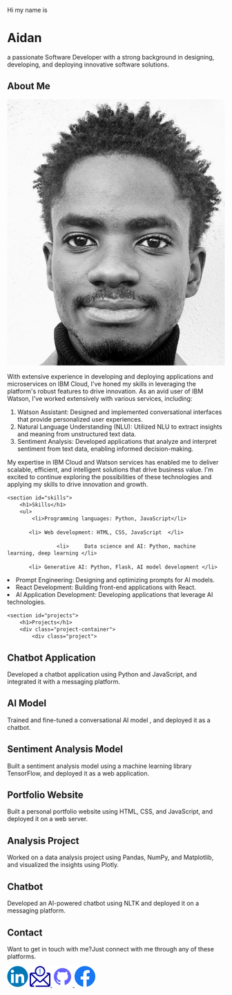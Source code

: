 <head>
    <p>Hi my name is</p>

 <h1>Aidan</h1>
 <p>a passionate Software Developer with a strong background in designing, developing, and deploying innovative software solutions.   </p>
    </head>
<body>
    <!-- About Me Section -->
<section id="about">
  <div class="container">
    <div class="about-content">
      <div class="about-image">
      <h1>About Me</h1>
       <img src="https://raw.githubusercontent.com/smoo939/smoo939.github.io/9dbc91b391182f45fc56d6f056a16daf174153d3/IMG_20250527_234215.jpg">
       <p>With extensive experience in developing and deploying applications and microservices on IBM Cloud, I've honed my skills in leveraging the platform's robust features to drive innovation. As an avid user of IBM Watson, I've worked extensively with various services, including:
       <ol>
<li> Watson Assistant: Designed and implemented conversational interfaces that provide personalized user experiences.</li>
<li>Natural Language Understanding (NLU): Utilized NLU to extract insights and meaning from unstructured text data.</li>
<li>Sentiment Analysis: Developed applications that analyze and interpret sentiment from text data, enabling informed decision-making.</li>
       </ol>
My expertise in IBM Cloud and Watson services has enabled me to deliver scalable, efficient, and intelligent solutions that drive business value. I'm excited to continue exploring the possibilities of these technologies and applying my skills to drive innovation and growth.</p>

<!-- Skills Section -->
    <section id="skills">
        <h1>Skills</h1>
        <ul>
            <li>Programming languages: Python, JavaScript</li>
          
           <li> Web development: HTML, CSS, JavaScript  </li>
                    
                    <li>     Data science and AI: Python, machine learning, deep learning </li>

           <li> Generative AI: Python, Flask, AI model development </li>

<li> Prompt Engineering: Designing and optimizing prompts for AI models. </li>

<li> React Development: Building front-end applications with React.   </li>

<li> AI Application Development: Developing applications that leverage AI technologies.  </li>
           
 </ul>
    </section>

<!-- Projects Section -->
    <section id="projects">
        <h1>Projects</h1>
        <div class="project-container">
            <div class="project">
<h2>Chatbot Application</h2>
<p>Developed a chatbot application using   Python and JavaScript, and integrated it with a messaging platform.</p>
<h2> AI Model</h2>
<p> Trained and fine-tuned a conversational AI model , and deployed it as a chatbot.</p>
<h2> Sentiment Analysis Model</h2>
<p>Built a sentiment analysis model using a machine learning library   TensorFlow, and deployed it as a web application.</p>
<h2> Portfolio Website</h2>
<p>Built a personal portfolio website using HTML, CSS, and JavaScript, and deployed it on a web server.</p>
<h2> Analysis Project</h2>
<p> Worked on a data analysis project using Pandas, NumPy, and Matplotlib, and visualized the insights using Plotly.</p>
<h2> Chatbot</h2>
<p>Developed an AI-powered chatbot using NLTK and deployed it on a messaging platform.</p>
</div>
 
   <Footer>
       <h2>Contact</h2>
       <p>Want to get in touch with me?Just connect with me through any of these platforms. </p>
       
   
<img src="https://raw.githubusercontent.com/smoo939/smoo939.github.io/7e4f5d808e4273b6861fcf14ee0f8c37e7b12668/assets/css/3225190_app_linkedin_logo_media_popular_icon.png">
    <a href="mailto:aidanshoniwa@gmail.com">
    <img
src="https://raw.githubusercontent.com/smoo939/smoo939.github.io/6474f012ea64545730893f75e38a261466f2cfc3/assets/css/8396418_email_mail_message_letter_contact_icon.png">
<img src="https://raw.githubusercontent.com/smoo939/smoo939.github.io/e0375d5b8728a153dfb98f34c3bb51c65ba5843e/assets/css/8725822_github_icon.png">
 <a href="https://www.facebook.com/aidan-shoniwa">
        <img
src="https://raw.githubusercontent.com/smoo939/smoo939.github.io/ef7e59cf4403fb106f35cada307e4b2ce71058d3/assets/css/5296499_fb_facebook_facebook%20logo_icon.png">
 </a>
 
